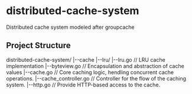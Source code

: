 # distributed-cache-system

Distributed cache system modeled after groupcache

## Project Structure

distributed-cache-system/
|--cache
|--lru/
|--lru.go // LRU cache implementation
|--byteview.go // Encapsulation and abstraction of cache values
|--cache.go // Core caching logic, hendling concurrent cache operations.
|--cache_controller.go // Controller for the flow of the caching system.
|--http.go // Provide HTTP-based access to the cache.
